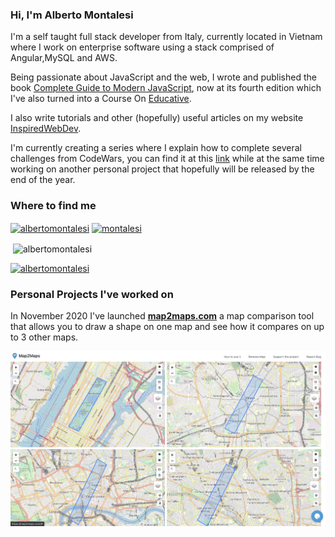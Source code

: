 ### Hi, I'm Alberto Montalesi

I'm a self taught full stack developer from Italy, currently located in Vietnam where I work on enterprise software using a stack comprised of Angular,MySQL and AWS.

Being passionate about JavaScript and the web, I wrote and published the book [Complete Guide to Modern JavaScript](https://github.com/AlbertoMontalesi/The-complete-guide-to-modern-JavaScript), now at its fourth edition which I've also turned into a Course On [Educative](https://www.educative.io/courses/complete-guide-to-modern-javascript?aff=BqmB).

I also write tutorials and other (hopefully) useful articles on my website [InspiredWebDev](https://inspiredwebdev.com/).

I'm currently creating a series where I explain how to complete several challenges from CodeWars, you can find it at this [link](https://inspiredwebdev.com/challenges) while at the same time working on another personal project that hopefully will be released by the end of the year.

### Where to find me

<p align="left">
<a href="https://dev.to/albertomontalesi" target="blank"><img align="center" src="https://cdn.jsdelivr.net/npm/simple-icons@3.0.1/icons/dev-dot-to.svg" alt="albertomontalesi" height="30" width="40" /></a>
<a href="https://twitter.com/montalesi" target="blank"><img align="center" src="https://raw.githubusercontent.com/rahuldkjain/github-profile-readme-generator/master/src/images/icons/Social/twitter.svg" alt="montalesi" height="30" width="40" /></a>
</p>

<p>&nbsp;<img align="center" src="https://github-readme-stats.vercel.app/api?username=albertomontalesi&show_icons=true&locale=en" alt="albertomontalesi" /></p>

<p align="left"> <a href="https://github.com/ryo-ma/github-profile-trophy"><img src="https://github-profile-trophy.vercel.app/?username=albertomontalesi" alt="albertomontalesi" /></a> </p>

### Personal Projects I've worked on

In November 2020 I've launched **[map2maps.com](https://map2maps.com)** a map comparison tool that allows you to draw a shape on one map and see how it compares on up to 3 other maps.

![map2maps.com screenshot](https://raw.githubusercontent.com/AlbertoMontalesi/AlbertoMontalesi/main/map2maps_screenshot.png)
